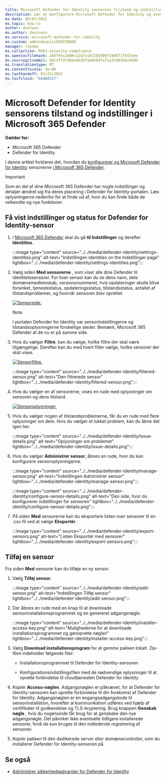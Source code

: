 ```yaml
---
title: Microsoft Defender for Identity sensorens tilstand og indstillinger i Microsoft 365 Defender
description: Lær at konfigurere Microsoft Defender for Identity og overvåge deres tilstand i Microsoft 365 Defender
ms.date: 06/07/2021
ms.topic: how-to
author: dcurwin
ms.author: dacurwin
ms.service: microsoft-defender-for-identity
ms.custom: admindeeplinkDEFENDER
manager: raynew
ms.collection: M365-security-compliance
ms.openlocfilehash: 246fd5ca880ca2d7e187283d06f19d071f5d7e0e
ms.sourcegitcommit: b0c3ffd7ddee9b30fab85047a71a31483b5c649b
ms.translationtype: MT
ms.contentlocale: da-DK
ms.lasthandoff: 03/25/2022
ms.locfileid: "64468517"
---
```

# <a name="microsoft-defender-for-identity-sensor-health-and-settings-in-microsoft-365-defender"></a>Microsoft Defender for Identity sensorens tilstand og indstillinger i Microsoft 365 Defender

**Gælder for:**

- Microsoft 365 Defender
- Defender for Identity

I denne artikel forklares det, hvordan du [konfigurerer og Microsoft Defender for Identity](/defender-for-identity) sensorerne [i Microsoft 365 Defender](/microsoft-365/security/defender/overview-security-center).

>[!IMPORTANT]
>Som en del af dine Microsoft 365 Defender har nogle indstillinger og detaljer ændret sig fra deres placering i Defender for Identity-portalen. Læs oplysningerne nedenfor for at finde ud af, hvor du kan finde både de velkendte og nye funktioner.

## <a name="view-defender-for-identity-sensor-settings-and-status"></a>Få vist indstillinger og status for Defender for Identity-sensor

1. I <a href="https://go.microsoft.com/fwlink/p/?linkid=2077139" target="_blank">Microsoft 365 Defender</a> skal du gå **til Indstillinger** og derefter **Identities**.

   :::image type="content" source="../../media/defender-identity/settings-identities.png" alt-text="Indstillingen identities on the Indstillinger page" lightbox="../../media/defender-identity/settings-identities.png":::

1. Vælg siden **Med sensorerne** , som viser alle dine Defender til identitetssensorer. For hver sensor kan du se dens navn, dets domænemedlemskab, versionsnummeret, hvis opdateringer skulle blive forsinket, tjenestestatus, opdateringsstatus, tilstandsstatus, antallet af tilstandsproblemer, og hvornår sensoren blev oprettet.

    [![Sensorside.](../../media/defender-identity/sensor-page.png)](../../media/defender-identity/sensor-page.png#lightbox)

    >[!NOTE]
    >I portalen Defender for Identity var sensorindstillingerne og tilstandsoplysningerne forskellige steder. Bemærk, Microsoft 365 Defender at de nu er på samme side.

1. Hvis du vælger **Filtre**, kan du vælge, hvilke filtre der skal være tilgængelige. Derefter kan du med hvert filter vælge, hvilke sensorer der skal vises.

    [![Sensorfiltre.](../../media/defender-identity/sensor-filters.png)](../../media/defender-identity/sensor-filters.png#lightbox)

    :::image type="content" source="../../media/defender-identity/filtered-sensor.png" alt-text="Den filtrerede sensor" lightbox="../../media/defender-identity/filtered-sensor.png":::

1. Hvis du vælger en af sensorerne, vises en rude med oplysninger om sensoren og dens tilstand.

    [![Sensoroplysninger.](../../media/defender-identity/sensor-details.png)](../../media/defender-identity/sensor-details.png#lightbox)

1. Hvis du vælger nogen af tilstandsproblemerne, får du en rude med flere oplysninger om dem. Hvis du vælger et lukket problem, kan du åbne det igen her.

   :::image type="content" source="../../media/defender-identity/issue-details.png" alt-text="Oplysninger om problemet" lightbox="../../media/defender-identity/issue-details.png":::
    

1. Hvis du vælger **Administrer sensor**, åbnes en rude, hvor du kan konfigurere sensoroplysningerne.

   :::image type="content" source="../../media/defender-identity/manage-sensor.png" alt-text="Indstillingen Administrer sensor" lightbox="../../media/defender-identity/manage-sensor.png":::

   :::image type="content" source="../../media/defender-identity/configure-sensor-details.png" alt-text="Den side, hvor du konfigurerer indstillinger for sensoren" lightbox="../../media/defender-identity/configure-sensor-details.png":::

1. På siden **Med** sensorerne kan du eksportere listen over sensorer til en .csv fil ved at vælge **Eksportér**.

   :::image type="content" source="../../media/defender-identity/export-sensors.png" alt-text="Listen Eksportér med sensorer" lightbox="../../media/defender-identity/export-sensors.png":::

## <a name="add-a-sensor"></a>Tilføj en sensor

Fra siden **Med** sensorer kan du tilføje en ny sensor.

1. Vælg **Tilføj sensor**.

   :::image type="content" source="../../media/defender-identity/add-sensor.png" alt-text="Indstillingen Tilføj sensor" lightbox="../../media/defender-identity/add-sensor.png":::

1. Der åbnes en rude med en knap til at downloade sensorinstallationsprogrammet og en genereret adgangsnøgle.

   :::image type="content" source="../../media/defender-identity/installer-access-key.png" alt-text="Mulighederne for at downloade installationsprogrammet og genoprette nøglen" lightbox="../../media/defender-identity/installer-access-key.png":::

1. Vælg **Download installationsprogram** for at gemme pakken lokalt. Zip-filen indeholder følgende filer:

    - Installationsprogrammet til Defender for Identity-sensoren

    - Konfigurationsindstillingsfilen med de nødvendige oplysninger til at oprette forbindelse til cloudtjenesten Defender for Identity

1. Kopiér **Access-nøglen**. Adgangsnøglen er påkrævet, for at Defender for Identity-sensoren kan oprette forbindelse til din forekomst af Defender for Identity. Adgangsnøglen er en engangsadgangskode til sensorinstallation, hvorefter al kommunikation udføres ved hjælp af certifikater til godkendelse og TLS-kryptering. Brug knappen **Genskab nøgle** , hvis du nogensinde får brug for at genskabe den nye adgangsnøgle. Det påvirker ikke eventuelle tidligere installerede sensorer, fordi de kun bruges til den indledende registrering af sensoren.

1. Kopiér pakken til den dedikerede server eller domænecontroller, som du installerer Defender for Identity-sensoren på.

## <a name="see-also"></a>Se også

- [Administrer sikkerhedsadvarsler for Defender for Identity](manage-security-alerts.md)

